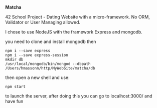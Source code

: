 **Matcha**

42 School Project - Dating Website with a micro-framework. No ORM, Validator or User Managing allowed.

I chose to use NodeJS with the framework Express and mongodb.

you need to clone and install mongodb then

```
npm i --save express
npm i --save express-session
mkdir db
/usr/local/mongodb/bin/mongod --dbpath /Users/hmassonn/http/MyWebSite/matcha/db
```

then open a new shell and use:

`npm start`

to launch the server, after doing this you can go to localhost:3000/ and have fun
